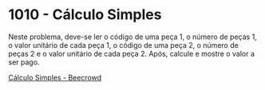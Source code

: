 # 1010 - Cálculo Simples

Neste problema, deve-se ler o código de uma peça 1, o número de peças 1, o valor unitário de cada peça 1, o código de uma peça 2, o número de peças 2 e o valor unitário de cada peça 2. Após, calcule e mostre o valor a ser pago.

[Cálculo Simples - Beecrowd](https://www.beecrowd.com.br/judge/pt/problems/view/1010)